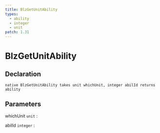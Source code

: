 ```yaml
---
title: BlzGetUnitAbility
types:
  - ability
  - integer
  - unit
patch: 1.31
---
```


# BlzGetUnitAbility

## Declaration

```jass
native BlzGetUnitAbility takes unit whichUnit, integer abilId returns ability
```

## Parameters
whichUnit `unit`
: 

abilId `integer`
: 
